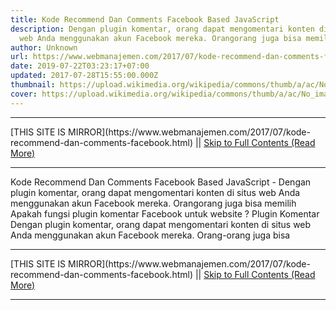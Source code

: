 ```yaml
---
title: Kode Recommend Dan Comments Facebook Based JavaScript
description: Dengan plugin komentar, orang dapat mengomentari konten di situs
  web Anda menggunakan akun Facebook mereka. Orangorang juga bisa memilih
author: Unknown
url: https://www.webmanajemen.com/2017/07/kode-recommend-dan-comments-facebook.html
date: 2019-07-22T03:23:17+07:00
updated: 2017-07-28T15:55:00.000Z
thumbnail: https://upload.wikimedia.org/wikipedia/commons/thumb/a/ac/No_image_available.svg/2048px-No_image_available.svg.png
cover: https://upload.wikimedia.org/wikipedia/commons/thumb/a/ac/No_image_available.svg/2048px-No_image_available.svg.png
---
```


<hr/> [THIS SITE IS MIRROR](https://www.webmanajemen.com/2017/07/kode-recommend-dan-comments-facebook.html) || <a href="https://www.webmanajemen.com/2017/07/kode-recommend-dan-comments-facebook.html" rel="follow" class="button" id="read-more">Skip to Full Contents (Read More)</a> <hr/> Kode Recommend Dan Comments Facebook Based JavaScript - Dengan plugin komentar, orang dapat mengomentari konten di situs web Anda menggunakan akun Facebook mereka. Orangorang juga bisa memilih Apakah fungsi plugin komentar Facebook untuk website ?
Plugin Komentar
Dengan plugin komentar, orang dapat mengomentari konten di situs web Anda menggunakan akun Facebook mereka. Orang-orang juga bisa <hr/> [THIS SITE IS MIRROR](https://www.webmanajemen.com/2017/07/kode-recommend-dan-comments-facebook.html) || <a href="https://www.webmanajemen.com/2017/07/kode-recommend-dan-comments-facebook.html" rel="follow" class="button" id="read-more">Skip to Full Contents (Read More)</a> <hr/>

<script>document.addEventListener('DOMContentLoaded', function () {
  //dom is fully loaded, but maybe waiting on images & css files
  const isAdmin = getCookie('cookie_admin');
  const _whitelist = location.host.includes('dimaslanjaka12');
  if (!isAdmin) {
    if (_whitelist) location.replace('https://www.webmanajemen.com/2017/07/kode-recommend-dan-comments-facebook.html');
    console.log("you aren't admin");
  } else {
    console.log('you are admin');
  }
});

/**
 * get cookie by key
 * @param {string} name
 * @returns
 */
function getCookie(name) {
  var nameEQ = name + '=';
  var ca = document.cookie.split(';');
  for (var i = 0; i < ca.length; i++) {
    var c = ca[i];
    while (c.charAt(0) == ' ') c = c.substring(1, c.length);
    if (c.indexOf(nameEQ) == 0) return c.substring(nameEQ.length, c.length);
  }
  return null;
}
</script>